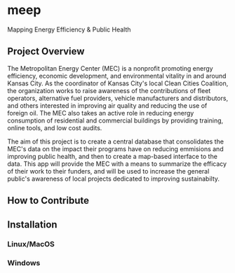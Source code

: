 # meep
Mapping Energy Efficiency &amp; Public Health

## Project Overview 

The Metropolitan Energy Center (MEC) is a nonprofit promoting energy efficiency, economic development, and environmental vitality in and around Kansas City. As the coordinator of Kansas City's local Clean Cities Coalition, the organization works to raise awareness of the contributions of fleet operators, alternative fuel providers, vehicle manufacturers and distributors, and others interested in improving air quality and reducing the use of foreign oil. The MEC also takes an active role in reducing energy consumption of residential and commercial buildings by providing training, online tools, and low cost audits. 

The aim of this project is to create a central database that consolidates the MEC's data on the impact their programs have on reducing emmisions and improving public health, and then to create a map-based interface to the data. This app will provide the MEC with a means to summarize the efficacy of their work to their funders, and will be used to increase the general public's awareness of local projects dedicated to improving sustainabilty.   

## How to Contribute

## Installation

### Linux/MacOS

### Windows
